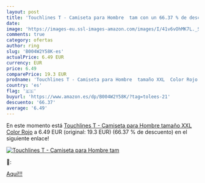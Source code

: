 ```yaml
---
layout: post
title: 'Touchlines T - Camiseta para Hombre  tam con un 66.37 % de descuento'
date: 
image: 'https://images-eu.ssl-images-amazon.com/images/I/41v6vOhMK7L._SL200_.jpg'
comments: true
category: ofertas
author: ring
slug: 'B004W2Y58K-es'
actualPrice: 6.49 EUR
currency: EUR
price: 6.49
comparePrice: 19.3 EUR
prodname: 'Touchlines T - Camiseta para Hombre  tamaño XXL  Color Rojo'
country: 'es'
flag: '🇪🇸'
buyurl: 'https://www.amazon.es/dp/B004W2Y58K/?tag=tolees-21'
descuento: '66.37'
average: '6.49'
---
```


En este momento está [Touchlines T - Camiseta para Hombre  tamaño XXL  Color Rojo](https://www.amazon.es/dp/B004W2Y58K/?tag=tolees-21) a 6.49 EUR (original: 19.3 EUR) (66.37 %  de descuento) en el siguiente enlace!

[![Touchlines T - Camiseta para Hombre  tam](https://images-eu.ssl-images-amazon.com/images/I/41v6vOhMK7L._SL200_.jpg)](https://www.amazon.es/dp/B004W2Y58K/?tag=tolees-21)

🔎:


[Aquí!!!](https://www.amazon.es/dp/B004W2Y58K/?tag=tolees-21)
